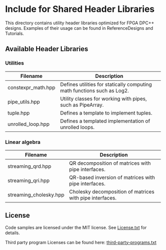 # Include for Shared Header Libraries
This directory contains utility header libraries optimized for FPGA DPC++ designs. Examples of their usage can be found in ReferenceDesigns and Tutorials.

## Available Header Libraries

### Utilities

| Filename       | Description
---              |---
| constexpr_math.hpp | Defines utilities for statically computing math functions such as Log2.
| pipe_utils.hpp | Utility classes for working with pipes, such as PipeArray.
| tuple.hpp | Defines a template to implement tuples.
| unrolled_loop.hpp | Defines a templated implementation of unrolled loops.

### Linear algebra

| Filename       | Description
---              |---
| streaming_qrd.hpp | QR decomposition of matrices with pipe interfaces.
| streaming_qri.hpp | QR-based inversion of matrices with pipe interfaces.
| streaming_cholesky.hpp | Cholesky decomposition of matrices with pipe interfaces.

## License
Code samples are licensed under the MIT license. See
[License.txt](https://github.com/oneapi-src/oneAPI-samples/blob/master/License.txt) for details.

Third party program Licenses can be found here: [third-party-programs.txt](https://github.com/oneapi-src/oneAPI-samples/blob/master/third-party-programs.txt)